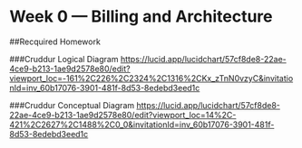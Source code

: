 # Week 0 — Billing and Architecture


##Recquired Homework


###Cruddur Logical Diagram
https://lucid.app/lucidchart/57cf8de8-22ae-4ce9-b213-1ae9d2578e80/edit?viewport_loc=-161%2C226%2C2324%2C1316%2CKx_zTnN0vzyC&invitationId=inv_60b17076-3901-481f-8d53-8edebd3eed1c

###Cruddur Conceptual Diagram
https://lucid.app/lucidchart/57cf8de8-22ae-4ce9-b213-1ae9d2578e80/edit?viewport_loc=14%2C-421%2C2627%2C1488%2C0_0&invitationId=inv_60b17076-3901-481f-8d53-8edebd3eed1c

